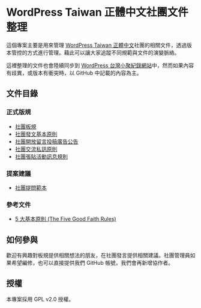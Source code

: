 # WordPress Taiwan 正體中文社團文件整理

這個專案主要是用來管理 [WordPress Taiwan 正體中文](https://www.facebook.com/groups/wordpresstw/)社團的相關文件，透過版本管控的方式進行管理。藉此可以讓大家追蹤不同規範與文件的演變脈絡。

這裡整理的文件也會陸續同步到 [WordPress 台灣小聚紀錄網站](https://wp-meetups.com/)中，然而如果內容有歧異，或版本有衝突時，以 GitHub 中記載的內容為主。

## 文件目錄

### 正式版規

* [社團板規](rules/constitution.md)
* [社團發文基本原則](rules/communication-principles.md)
* [社團開放留言投稿廣告公告](rules/commercial-declaration.md)
* [社團交流私訊原則](rules/private-message-principles.md)
* [社團張貼活動訊息規則](rules/meetup-rules.md)

### 提案建議

* [社團提問範本](proposal/question-guide.md)

### 參考文件

* [5 大基本原則 \(The Five Good Faith Rules\)](refs/five-good-faith.md)

## 如何參與

歡迎有興趣對板規提供相關想法的朋友，在社團發言提供相關建議。社團管理員如果希望編修，也可以直接提供我們 GitHub 帳號，我們會再新增協作者。

## 授權

本專案採用 GPL v2.0 授權。
